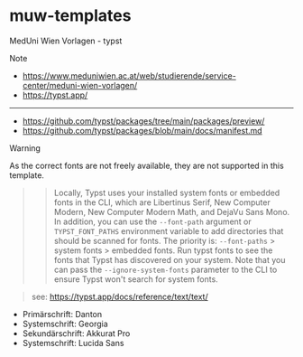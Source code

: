 # muw-templates

MedUni Wien Vorlagen - typst

> [!NOTE]
>
> - https://www.meduniwien.ac.at/web/studierende/service-center/meduni-wien-vorlagen/
> - https://typst.app/
>
> ---
>
> - https://github.com/typst/packages/tree/main/packages/preview/
> - https://github.com/typst/packages/blob/main/docs/manifest.md
>



> [!WARNING]
>
> As the correct fonts are not freely available, they are not supported in this template.
>
>>> Locally, Typst uses your installed system fonts or embedded fonts in the CLI, which are Libertinus Serif, New Computer Modern,
>>> New Computer Modern Math, and DejaVu Sans Mono. In addition, you can use the `--font-path` argument or `TYPST_FONT_PATHS` environment
>>> variable to add directories that should be scanned for fonts. The priority is: `--font-paths` > system fonts > embedded fonts.
>>> Run typst fonts to see the fonts that Typst has discovered on your system. Note that you can pass the `--ignore-system-fonts` parameter
>>> to the CLI to ensure Typst won't search for system fonts.
>
>> see: https://typst.app/docs/reference/text/text/
>
>
> - Primärschrift: Danton
> - Systemschrift: Georgia
> - Sekundärschrift: Akkurat Pro
> - Systemschrift: Lucida Sans
>

